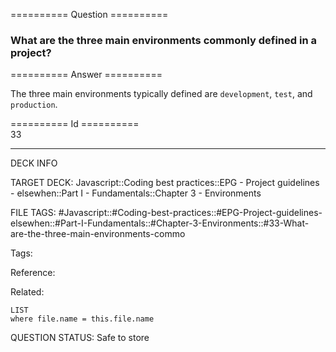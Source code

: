 ========== Question ==========  

### What are the three main environments commonly defined in a project?  

========== Answer ==========  

The three main environments typically defined are `development`, `test`, and `production`.

========== Id ==========  
33

---

DECK INFO

TARGET DECK: Javascript::Coding best practices::EPG - Project guidelines - elsewhen::Part I - Fundamentals::Chapter 3 - Environments

FILE TAGS: #Javascript::#Coding-best-practices::#EPG-Project-guidelines-elsewhen::#Part-I-Fundamentals::#Chapter-3-Environments::#33-What-are-the-three-main-environments-commo

Tags:

Reference:

Related:

```dataview
LIST
where file.name = this.file.name
```

QUESTION STATUS: Safe to store
